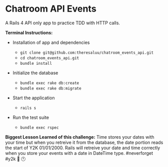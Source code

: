 # Chatroom API Events

A Rails 4 API only app to practice TDD with HTTP calls.

<b>Terminal Instructions:</b>
* Installation of app and dependencies  
  * ```git clone git@github.com:theresaluu/chatroom_events_api.git```
  * ```cd chatroom_events_api.git```
  * ```bundle install```

* Initialize the database
  * ```bundle exec rake db:create```
  * ```bundle exec rake db:migrate```

* Start the application
  * ```rails s```

* Run the test suite
  * ```bundle exec rspec```

**Biggest Lesson Learned of this challenge:** Time stores your dates with your time but when you retreive it from the database, the date portion reads the start of Y2K 01/01/2000.  Rails will retreive your date and time correctly when you store your events with a date in DateTime type.  #neverforget #y2k :date: :clock12:

